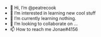 - 👋 Hi, I’m @peatrecook
- 👀 I’m interested in learning new cool stuff
- 🌱 I’m currently learning nothing.
- 💞️ I’m looking to collaborate on ...
- 📫 How to reach me Jonae#4156

<!---
peatrecook/peatrecook is a ✨ special ✨ repository because its `README.md` (this file) appears on your GitHub profile.
You can click the Preview link to take a look at your changes.
--->
